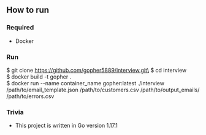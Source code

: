 ## How to run

### Required
- Docker

### Run
$ git clone https://github.com/gopher5889/interview.git\
$ cd interview\
$ docker build -t gopher .\
$ docker run --name container_name gopher:latest ./interview /path/to/email_template.json /path/to/customers.csv /path/to/output_emails/ /path/to/errors.csv


### Trivia
- This project is written in Go version 1.17.1      